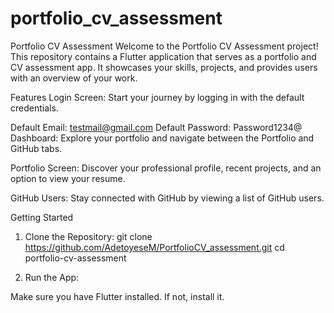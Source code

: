 # portfolio_cv_assessment

Portfolio CV Assessment
Welcome to the Portfolio CV Assessment project! This repository contains a Flutter application that serves as a portfolio and CV assessment app. It showcases your skills, projects, and provides users with an overview of your work.

Features
Login Screen: Start your journey by logging in with the default credentials.

Default Email: testmail@gmail.com
Default Password: Password1234@
Dashboard: Explore your portfolio and navigate between the Portfolio and GitHub tabs.

Portfolio Screen: Discover your professional profile, recent projects, and an option to view your resume.

GitHub Users: Stay connected with GitHub by viewing a list of GitHub users.

Getting Started
1. Clone the Repository:
git clone https://github.com/AdetoyeseM/PortfolioCV_assessment.git
cd portfolio-cv-assessment

2. Run the App:

Make sure you have Flutter installed. If not, install it.